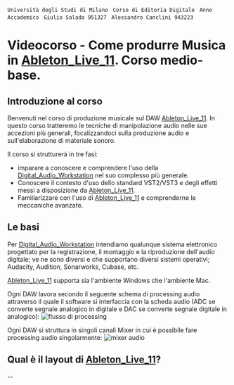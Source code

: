 
`` Università degli Studi di Milano ``
`` Corso di Editoria Digitale`` 
`` Anno Accademico``
`` Giulio Salada 951327`` 
`` Alessandro Canclini 943223`` 



# Videocorso - Come produrre Musica in [Ableton_Live_11]. Corso medio-base.

## Introduzione al corso

Benvenuti nel corso di produzione musicale sul DAW [Ableton_Live_11].
In questo corso tratteremo le tecniche di manipolazione audio nelle sue accezioni più generali, focalizzandoci sulla produzione audio e sull'elaborazione di materiale sonoro.

Il corso si strutturerà in tre fasi: 
- imparare a conoscere e comprendere l'uso della [Digital_Audio_Workstation] nel suo complesso più generale.
- Conoscere il contesto d'uso dello standard VST2/VST3 e degli effetti messi a disposizione da [Ableton_Live_11].
- Familiarizzare con l'uso di [Ableton_Live_11] e comprenderne le meccaniche avanzate.

## Le basi
Per [Digital_Audio_Workstation] intendiamo qualunque sistema elettronico progettato per la registrazione, il montaggio e la riproduzione dell'audio digitale; ve ne sono diversi e che supportano diversi sistemi operativi; Audacity, Audition, Sonarworks, Cubase, etc.

[Ableton_Live_11] supporta sia l'ambiente Windows che l'ambiente Mac.

Ogni DAW lavora secondo il seguente schema di processing audio attraverso il quale il software si interfaccia con la scheda audio (ADC se converte segnale analogico in digitale e DAC se converte segnale digitale in analogico):
![flusso di processing](img/1procDAW.jpeg)

Ogni DAW si struttura in singoli canali Mixer in cui è possibile fare processing audio singolarmente:
![mixer audio](img/1mixerDAW.jpeg)

## Qual è il layout di [Ableton_Live_11]?






[Digital_Audio_Workstation]: https://it.wikipedia.org/wiki/Workstation_audio_digitale
[Ableton_Live_11]: https://www.ableton.com/en/live
[Ableton]: https://www.ableton.com/
--

